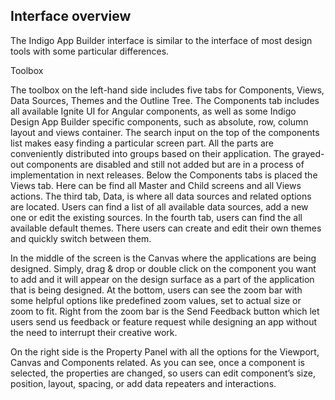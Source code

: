 ## Interface overview 

The Indigo App Builder interface is similar to the interface of most design tools with some particular differences. 

Toolbox 

The toolbox on the left-hand side includes five tabs for Components, Views, Data Sources, Themes and the Outline Tree. The Components tab includes all available Ignite UI for Angular components, as well as some Indigo Design App Builder specific components, such as absolute, row, column layout and views container. The search input on the top of the components list makes easy finding a particular screen part. All the parts are conveniently distributed into groups based on their application. The grayed-out components are disabled and still not added but are in a process of implementation in next releases. Below the Components tabs is placed the Views tab. Here can be find all Master and Child screens and all Views actions. The third tab, Data, is where all data sources and related options are located. Users can find a list of all available data sources, add a new one or edit the existing sources. In the fourth tab, users can find the all available default themes. There users can create and edit their own themes and quickly switch between them. 

In the middle of the screen is the Canvas where the applications are being designed. Simply, drag & drop or double click on the component you want to add and it will appear on the design surface as a part of the application that is being designed. At the bottom, users can see the zoom bar with some helpful options like predefined zoom values, set to actual size or zoom to fit. Right from the zoom bar is the Send Feedback button which let users send us feedback or feature request while designing an app without the need to interrupt their creative work.  

On the right side is the Property Panel with all the options for the Viewport, Canvas and Components related. As you can see, once a component is selected, the properties are changed, so users can edit component’s size, position, layout, spacing, or add data repeaters and interactions. 